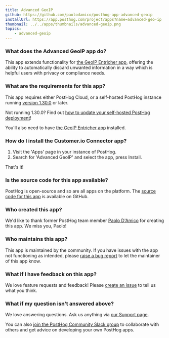 ```yaml
---
title: Advanced GeoIP
github: https://github.com/paolodamico/posthog-app-advanced-geoip
installUrl: https://app.posthog.com/project/apps?name=advanced-geo-ip
thumbnail: ../../apps/thumbnails/advanced-geoip.png
topics:
    - advanced-geoip
---
```


### What does the Advanced GeoIP app do?

This app extends functionality for [the GeoIP Entricher app](/apps/geoip-enrichment), offering the ability to automatically discard unwanted information in a way which is helpful users with privacy or compliance needs.  

### What are the requirements for this app?

This app requires either PostHog Cloud, or a self-hosted PostHog instance running [version 1.30.0](https://posthog.com/blog/the-posthog-array-1-30-0) or later.

Not running 1.30.0? Find out [how to update your self-hosted PostHog deployment](https://posthog.com/docs/runbook/upgrading-posthog)!

You'll also need to have [the GeoIP Entricher app](/apps/geoip-enrichment) installed. 

### How do I install the Customer.io Connector app?

1. Visit the 'Apps' page in your instance of PostHog.
2. Search for 'Advanced GeoIP' and select the app, press Install.

That's it!

### Is the source code for this app available?

PostHog is open-source and so are all apps on the platform. The [source code for this app](https://github.com/paolodamico/posthog-app-advanced-geoip) is available on GitHub.

### Who created this app?

We'd like to thank former PostHog team member [Paolo D'Amico](https://github.com/paolodamico/) for creating this app. We miss you, Paolo!

### Who maintains this app?

This app is maintained by the community. If you have issues with the app not functioning as intended, please [raise a bug report](https://github.com/paolodamico/posthog-app-advanced-geoip/issues) to let the maintainer of this app know.

### What if I have feedback on this app?

We love feature requests and feedback! Please [create an issue](https://github.com/PostHog/posthog/issues/new?assignees=&labels=enhancement%2C+feature&template=feature_request.md) to tell us what you think.

### What if my question isn't answered above?

We love answering questions. Ask us anything via [our Support page](/questions).

You can also [join the PostHog Community Slack group](/slack) to collaborate with others and get advice on developing your own PostHog apps.
